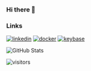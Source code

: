 ### Hi there 👋

### Links

<p align="left">
  <a href="https://www.linkedin.com/in/roman-voitenko"><img src="https://img.icons8.com/color/96/000000/linkedin.png" alt="linkedin"/></a>
  <a href="https://hub.docker.com/u/rvoitenko"><img src="https://img.icons8.com/color/96/000000/docker.png" alt="docker"/></a>
  <a href="https://keybase.io/rvoitenko"><img src="https://img.icons8.com/windows/96/000000/keybase2.png" alt="keybase"/></a>
</p>


<img src="https://github-readme-stats.vercel.app/api?username=rvoitenko&show_icons=true&count_private=true" alt="GitHub Stats" />
<p><img src="https://visitor-badge.glitch.me/badge?page_id=rvoitenko.rvoitenko" alt="visitors"></p>
